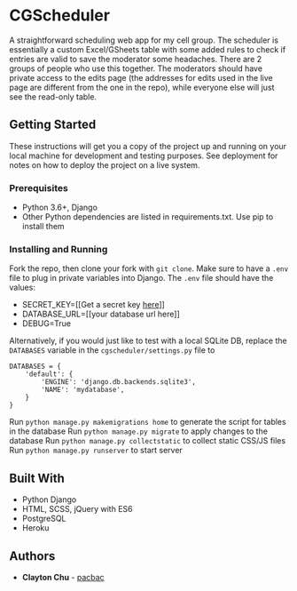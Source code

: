 # CGScheduler

A straightforward scheduling web app for my cell group. The scheduler is essentially a custom Excel/GSheets table with some added rules to check if entries are valid to save the moderator some headaches. There are 2 groups of people who use this together. The moderators should have private access to the edits page (the addresses for edits used in the live page are different from the one in the repo), while everyone else will just see the read-only table.

## Getting Started

These instructions will get you a copy of the project up and running on your local machine for development and testing purposes. See deployment for notes on how to deploy the project on a live system.

### Prerequisites

- Python 3.6+, Django
- Other Python dependencies are listed in requirements.txt. Use pip to install them

### Installing and Running

Fork the repo, then clone your fork with ```git clone```.
Make sure to have a ```.env``` file to plug in private variables into Django.
The ```.env``` file should have the values:
- SECRET_KEY=[[Get a secret key [here](https://www.miniwebtool.com/django-secret-key-generator/)]]
- DATABASE_URL=[[your database url here]]
- DEBUG=True

Alternatively, if you would just like to test with a local SQLite DB, replace the ```DATABASES``` variable in the ```cgscheduler/settings.py``` file to
```
DATABASES = {
    'default': {
        'ENGINE': 'django.db.backends.sqlite3',
        'NAME': 'mydatabase',
    }
}
```
Run ```python manage.py makemigrations home``` to generate the script for tables in the database
Run ```python manage.py migrate``` to apply changes to the database
Run ```python manage.py collectstatic``` to collect static CSS/JS files
Run ```python manage.py runserver``` to start server

## Built With

* Python Django
* HTML, SCSS, jQuery with ES6
* PostgreSQL
* Heroku

## Authors

* **Clayton Chu** - [pacbac](https://github.com/pacbac)
